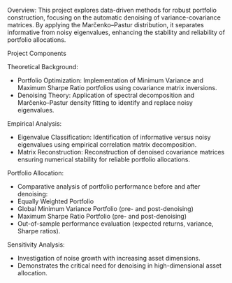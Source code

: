 Overview:
This project explores data-driven methods for robust portfolio construction, focusing on the automatic denoising of variance-covariance matrices. By applying the Marčenko–Pastur distribution, it separates informative from noisy eigenvalues, enhancing the stability and reliability of portfolio allocations.

Project Components

Theoretical Background:
- Portfolio Optimization: Implementation of Minimum Variance and Maximum Sharpe Ratio portfolios using covariance matrix inversions.
- Denoising Theory: Application of spectral decomposition and Marčenko–Pastur density fitting to identify and replace noisy eigenvalues.

Empirical Analysis:
- Eigenvalue Classification: Identification of informative versus noisy eigenvalues using empirical correlation matrix decomposition.
- Matrix Reconstruction: Reconstruction of denoised covariance matrices ensuring numerical stability for reliable portfolio allocations.

Portfolio Allocation:
- Comparative analysis of portfolio performance before and after denoising:
- Equally Weighted Portfolio
- Global Minimum Variance Portfolio (pre- and post-denoising)
- Maximum Sharpe Ratio Portfolio (pre- and post-denoising)
- Out-of-sample performance evaluation (expected returns, variance, Sharpe ratios).

Sensitivity Analysis:
- Investigation of noise growth with increasing asset dimensions.
- Demonstrates the critical need for denoising in high-dimensional asset allocation.
